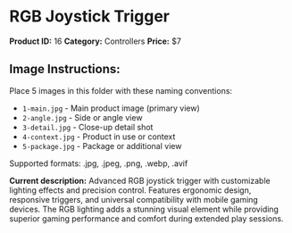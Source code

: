 # RGB Joystick Trigger

**Product ID:** 16
**Category:** Controllers
**Price:** $7

## Image Instructions:
Place 5 images in this folder with these naming conventions:
- `1-main.jpg` - Main product image (primary view)
- `2-angle.jpg` - Side or angle view
- `3-detail.jpg` - Close-up detail shot
- `4-context.jpg` - Product in use or context
- `5-package.jpg` - Package or additional view

Supported formats: .jpg, .jpeg, .png, .webp, .avif

**Current description:**
Advanced RGB joystick trigger with customizable lighting effects and
          precision control. Features ergonomic design, responsive triggers, and
          universal compatibility with mobile gaming devices. The RGB lighting
          adds a stunning visual element while providing superior gaming
          performance and comfort during extended play sessions.
